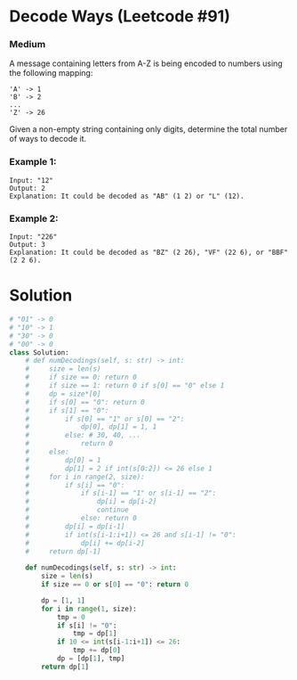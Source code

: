 Decode Ways (Leetcode #91)
===============================
### Medium
A message containing letters from A-Z is being encoded to numbers using the following mapping:
```
'A' -> 1
'B' -> 2
...
'Z' -> 26
```
Given a non-empty string containing only digits, determine the total number of ways to decode it.

### Example 1:
```
Input: "12"
Output: 2
Explanation: It could be decoded as "AB" (1 2) or "L" (12).
```
### Example 2:
```
Input: "226"
Output: 3
Explanation: It could be decoded as "BZ" (2 26), "VF" (22 6), or "BBF" (2 2 6).
```
Solution
========
```python
# "01" -> 0
# "10" -> 1
# "30" -> 0
# "00" -> 0
class Solution:
    # def numDecodings(self, s: str) -> int:
    #     size = len(s)
    #     if size == 0: return 0
    #     if size == 1: return 0 if s[0] == "0" else 1
    #     dp = size*[0]
    #     if s[0] == "0": return 0
    #     if s[1] == "0":
    #         if s[0] == "1" or s[0] == "2": 
    #             dp[0], dp[1] = 1, 1
    #         else: # 30, 40, ...
    #             return 0
    #     else:
    #         dp[0] = 1
    #         dp[1] = 2 if int(s[0:2]) <= 26 else 1
    #     for i in range(2, size):
    #         if s[i] == "0":
    #             if s[i-1] == "1" or s[i-1] == "2":
    #                 dp[i] = dp[i-2]
    #                 continue
    #             else: return 0
    #         dp[i] = dp[i-1]
    #         if int(s[i-1:i+1]) <= 26 and s[i-1] != "0":
    #             dp[i] += dp[i-2]
    #     return dp[-1]
    
    def numDecodings(self, s: str) -> int:
        size = len(s)
        if size == 0 or s[0] == "0": return 0

        dp = [1, 1]
        for i in range(1, size):
            tmp = 0
            if s[i] != "0":
                tmp = dp[1]
            if 10 <= int(s[i-1:i+1]) <= 26:
                tmp += dp[0]
            dp = [dp[1], tmp]
        return dp[1]
        
```
